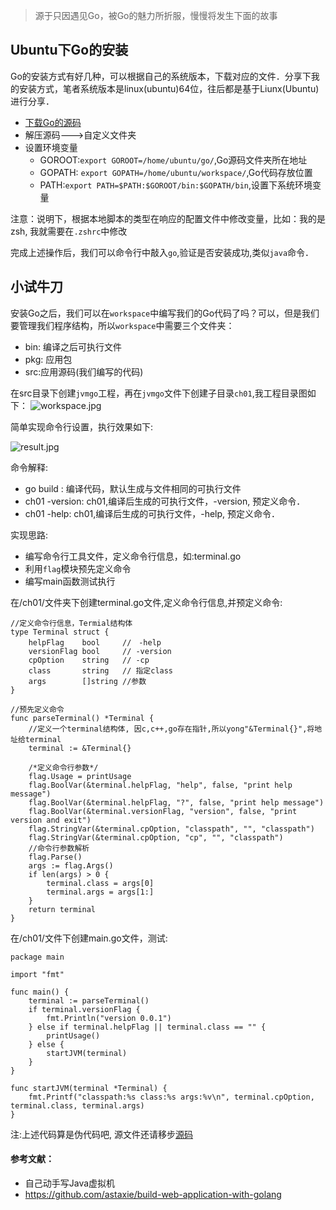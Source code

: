 >源于只因遇见Go，被Go的魅力所折服，慢慢将发生下面的故事

## Ubuntu下Go的安装
Go的安装方式有好几种，可以根据自己的系统版本，下载对应的文件．分享下我的安装方式，笔者系统版本是linux(ubuntu)64位，往后都是基于Liunx(Ubuntu)进行分享．
- [下载Go的源码](https://golang.org/dl/)
- 解压源码--->自定义文件夹
- 设置环境变量
  - GOROOT:`export GOROOT=/home/ubuntu/go/`,Go源码文件夹所在地址
  - GOPATH: `export GOPATH=/home/ubuntu/workspace/`,Go代码存放位置
  - PATH:`export PATH=$PATH:$GOROOT/bin:$GOPATH/bin`,设置下系统环境变量

注意：说明下，根据本地脚本的类型在响应的配置文件中修改变量，比如：我的是zsh, 我就需要在`.zshrc`中修改

完成上述操作后，我们可以命令行中敲入`go`,验证是否安装成功,类似`java`命令．

## 小试牛刀
安装Go之后，我们可以在`workspace`中编写我们的Go代码了吗？可以，但是我们要管理我们程序结构，所以`workspace`中需要三个文件夹：
- bin: 编译之后可执行文件
- pkg: 应用包
- src:应用源码(我们编写的代码)

在src目录下创建`jvmgo`工程，再在`jvmgo`文件下创建子目录`ch01`,我工程目录图如下：
![workspace.jpg](http://upload-images.jianshu.io/upload_images/2031765-ac64df805fc63740.jpg?imageMogr2/auto-orient/strip%7CimageView2/2/w/1240)

简单实现命令行设置，执行效果如下:

![result.jpg](http://upload-images.jianshu.io/upload_images/2031765-eb2906ba753efbba.jpg?imageMogr2/auto-orient/strip%7CimageView2/2/w/1240)

命令解释:
- go build : 编译代码，默认生成与文件相同的可执行文件
- ch01 -version: ch01,编译后生成的可执行文件，-version, 预定义命令．
- ch01 -help: ch01,编译后生成的可执行文件，-help, 预定义命令．

实现思路:
- 编写命令行工具文件，定义命令行信息，如:terminal.go
- 利用`flag`模块预先定义命令
- 编写main函数测试执行

在/ch01/文件夹下创建terminal.go文件,定义命令行信息,并预定义命令:
```
//定义命令行信息，Termial结构体
type Terminal struct {
	helpFlag    bool     //　-help
	versionFlag bool     // -version
	cpOption    string   // -cp
	class       string   // 指定class
	args        []string //参数
}

//预先定义命令
func parseTerminal() *Terminal {
	//定义一个terminal结构体, 因c,c++,go存在指针,所以yong"&Terminal{}",将地址给terminal
	terminal := &Terminal{}

	/*定义命令行参数*/
	flag.Usage = printUsage
	flag.BoolVar(&terminal.helpFlag, "help", false, "print help message")
	flag.BoolVar(&terminal.helpFlag, "?", false, "print help message")
	flag.BoolVar(&terminal.versionFlag, "version", false, "print version and exit")
	flag.StringVar(&terminal.cpOption, "classpath", "", "classpath")
	flag.StringVar(&terminal.cpOption, "cp", "", "classpath")
	//命令行参数解析
	flag.Parse()
	args := flag.Args()
	if len(args) > 0 {
		terminal.class = args[0]
		terminal.args = args[1:]
	}
	return terminal
}
```

在/ch01/文件下创建main.go文件，测试:
```
package main

import "fmt"

func main() {
	terminal := parseTerminal()
	if terminal.versionFlag {
		fmt.Println("version 0.0.1")
	} else if terminal.helpFlag || terminal.class == "" {
		printUsage()
	} else {
		startJVM(terminal)
	}
}

func startJVM(terminal *Terminal) {
	fmt.Printf("classpath:%s class:%s args:%v\n", terminal.cpOption, terminal.class, terminal.args)
}

```

注:上述代码算是伪代码吧, 源文件还请移步[源码](https://github.com/zhaohuXing/jvmgo/tree/master/ch01)

#### 参考文献：
- 自己动手写Java虚拟机
- https://github.com/astaxie/build-web-application-with-golang
